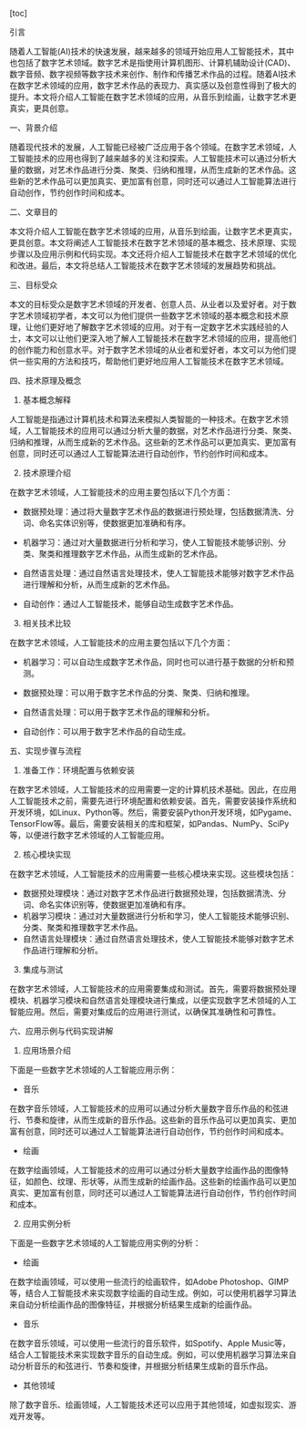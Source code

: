 
[toc]                    
                
                
引言

随着人工智能(AI)技术的快速发展，越来越多的领域开始应用人工智能技术，其中也包括了数字艺术领域。数字艺术是指使用计算机图形、计算机辅助设计(CAD)、数字音频、数字视频等数字技术来创作、制作和传播艺术作品的过程。随着AI技术在数字艺术领域的应用，数字艺术作品的表现力、真实感以及创意性得到了极大的提升。本文将介绍人工智能在数字艺术领域的应用，从音乐到绘画，让数字艺术更真实，更具创意。

一、背景介绍

随着现代技术的发展，人工智能已经被广泛应用于各个领域。在数字艺术领域，人工智能技术的应用也得到了越来越多的关注和探索。人工智能技术可以通过分析大量的数据，对艺术作品进行分类、聚类、归纳和推理，从而生成新的艺术作品。这些新的艺术作品可以更加真实、更加富有创意，同时还可以通过人工智能算法进行自动创作，节约创作时间和成本。

二、文章目的

本文将介绍人工智能在数字艺术领域的应用，从音乐到绘画，让数字艺术更真实，更具创意。本文将阐述人工智能技术在数字艺术领域的基本概念、技术原理、实现步骤以及应用示例和代码实现。本文还将介绍人工智能技术在数字艺术领域的优化和改进。最后，本文将总结人工智能技术在数字艺术领域的发展趋势和挑战。

三、目标受众

本文的目标受众是数字艺术领域的开发者、创意人员、从业者以及爱好者。对于数字艺术领域初学者，本文可以为他们提供一些数字艺术领域的基本概念和技术原理，让他们更好地了解数字艺术领域的应用。对于有一定数字艺术实践经验的人士，本文可以让他们更深入地了解人工智能技术在数字艺术领域的应用，提高他们的创作能力和创意水平。对于数字艺术领域的从业者和爱好者，本文可以为他们提供一些实用的方法和技巧，帮助他们更好地应用人工智能技术在数字艺术领域。

四、技术原理及概念

1. 基本概念解释

人工智能是指通过计算机技术和算法来模拟人类智能的一种技术。在数字艺术领域，人工智能技术的应用可以通过分析大量的数据，对艺术作品进行分类、聚类、归纳和推理，从而生成新的艺术作品。这些新的艺术作品可以更加真实、更加富有创意，同时还可以通过人工智能算法进行自动创作，节约创作时间和成本。

2. 技术原理介绍

在数字艺术领域，人工智能技术的应用主要包括以下几个方面：


- 数据预处理：通过将大量数字艺术作品的数据进行预处理，包括数据清洗、分词、命名实体识别等，使数据更加准确和有序。

- 机器学习：通过对大量数据进行分析和学习，使人工智能技术能够识别、分类、聚类和推理数字艺术作品，从而生成新的艺术作品。

- 自然语言处理：通过自然语言处理技术，使人工智能技术能够对数字艺术作品进行理解和分析，从而生成新的艺术作品。

- 自动创作：通过人工智能技术，能够自动生成数字艺术作品。

3. 相关技术比较

在数字艺术领域，人工智能技术的应用主要包括以下几个方面：


- 机器学习：可以自动生成数字艺术作品，同时也可以进行基于数据的分析和预测。

- 数据预处理：可以用于数字艺术作品的分类、聚类、归纳和推理。

- 自然语言处理：可以用于数字艺术作品的理解和分析。

- 自动创作：可以用于数字艺术作品的自动生成。



五、实现步骤与流程

1. 准备工作：环境配置与依赖安装

在数字艺术领域，人工智能技术的应用需要一定的计算机技术基础。因此，在应用人工智能技术之前，需要先进行环境配置和依赖安装。首先，需要安装操作系统和开发环境，如Linux、Python等。然后，需要安装Python开发环境，如Pygame、TensorFlow等。最后，需要安装相关的库和框架，如Pandas、NumPy、SciPy等，以便进行数字艺术领域的人工智能应用。

2. 核心模块实现

在数字艺术领域，人工智能技术的应用需要一些核心模块来实现。这些模块包括：


- 数据预处理模块：通过对数字艺术作品进行数据预处理，包括数据清洗、分词、命名实体识别等，使数据更加准确和有序。
- 机器学习模块：通过对大量数据进行分析和学习，使人工智能技术能够识别、分类、聚类和推理数字艺术作品。
- 自然语言处理模块：通过自然语言处理技术，使人工智能技术能够对数字艺术作品进行理解和分析。



3. 集成与测试

在数字艺术领域，人工智能技术的应用需要集成和测试。首先，需要将数据预处理模块、机器学习模块和自然语言处理模块进行集成，以便实现数字艺术领域的人工智能应用。然后，需要对集成后的应用进行测试，以确保其准确性和可靠性。

六、应用示例与代码实现讲解

1. 应用场景介绍

下面是一些数字艺术领域的人工智能应用示例：


- 音乐

在数字音乐领域，人工智能技术的应用可以通过分析大量数字音乐作品的和弦进行、节奏和旋律，从而生成新的音乐作品。这些新的音乐作品可以更加真实、更加富有创意，同时还可以通过人工智能算法进行自动创作，节约创作时间和成本。


- 绘画

在数字绘画领域，人工智能技术的应用可以通过分析大量数字绘画作品的图像特征，如颜色、纹理、形状等，从而生成新的绘画作品。这些新的绘画作品可以更加真实、更加富有创意，同时还可以通过人工智能算法进行自动创作，节约创作时间和成本。



2. 应用实例分析

下面是一些数字艺术领域的人工智能应用实例的分析：


- 绘画

在数字绘画领域，可以使用一些流行的绘画软件，如Adobe Photoshop、GIMP等，结合人工智能技术来实现数字绘画的自动生成。例如，可以使用机器学习算法来自动分析绘画作品的图像特征，并根据分析结果生成新的绘画作品。


- 音乐

在数字音乐领域，可以使用一些流行的音乐软件，如Spotify、Apple Music等，结合人工智能技术来实现数字音乐的自动生成。例如，可以使用机器学习算法来自动分析音乐的和弦进行、节奏和旋律，并根据分析结果生成新的音乐作品。


- 其他领域

除了数字音乐、绘画领域，人工智能技术还可以应用于其他领域，如虚拟现实、游戏开发等。


